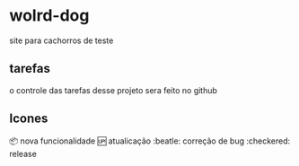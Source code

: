# wolrd-dog
site para cachorros de teste

## tarefas
 
 o controle das tarefas desse projeto sera feito no github

## Icones

:package: nova funcionalidade
:up: atualicação
:beatle: correção de bug
:checkered: release